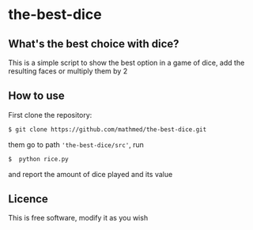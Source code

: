 # the-best-dice

## What's the best choice with dice?
This is a simple script to show the best option in a game of dice, add the resulting faces or multiply them by 2

## How to use

First clone the repository:
```html
$ git clone https://github.com/mathmed/the-best-dice.git
```
them go to path `'the-best-dice/src'`, run 

```html
$  python rice.py
```

and report the amount of dice played and its value  


## Licence
This is free software, modify it as you wish

